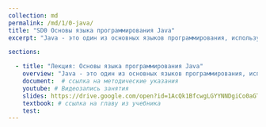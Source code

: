 ```yaml
---
collection: md
permalink: /md/1/0-java/
title: "SD0 Основы языка программирования Java"
excerpt: "Java - это один из основных языков программирования, использующихся для разработки приложений для ОС Android. В этой лекции мы познакомимся с основными сиснтаксическими конструкциями этого языка для того, чтобы успешно применять его для разработки мобильных приложений."

sections:

  - title: "Лекция: Основы языка программирования Java" 
    overview: "Java - это один из основных языков программирования, использующихся для разработки приложений для ОС Android. В этой лекции мы познакомимся с основными сиснтаксическими конструкциями этого языка для того, чтобы успешно применять его для разработки мобильных приложений. "
    document:  # ссылка на методические указания
    youtube: # Видеозапись занятия
    slides: https://drive.google.com/open?id=1AcQk1BfcwgLGYYNNDgiCo0aGT5ZIcjvOlMGSRLgBxis
    textbook: # ссылка на главу из учебника
    test:
---
```

